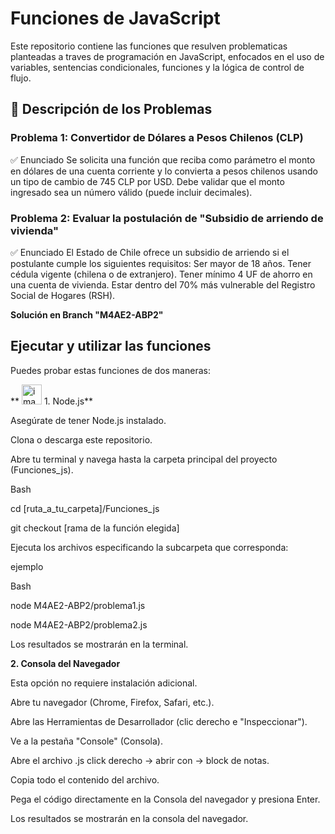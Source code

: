 # Funciones de JavaScript
Este repositorio contiene las funciones que resulven problematicas planteadas a traves de programación en JavaScript, enfocados en el uso de variables, sentencias condicionales, funciones y la lógica de control de flujo.

## 📝 Descripción de los Problemas 

### Problema 1: Convertidor de Dólares a Pesos Chilenos (CLP)

✅ Enunciado
Se solicita una función que reciba como parámetro el monto en dólares de una cuenta corriente y lo convierta a pesos chilenos usando un tipo de cambio de 745 CLP por USD.
Debe validar que el monto ingresado sea un número válido (puede incluir decimales).

### Problema 2: Evaluar la postulación de "Subsidio de arriendo de vivienda"

✅ Enunciado
El Estado de Chile ofrece un subsidio de arriendo si el postulante cumple los siguientes requisitos: Ser mayor de 18 años. Tener cédula vigente (chilena o de extranjero). Tener mínimo 4 UF de ahorro en una cuenta de vivienda. Estar dentro del 70% más vulnerable del Registro Social de Hogares (RSH).

**Solución en Branch "M4AE2-ABP2"**

##  Ejecutar y utilizar las funciones
Puedes probar estas funciones de dos maneras:

** <img width="32" height="32" alt="image" src="https://github.com/user-attachments/assets/1b1b6dc9-2a94-44f9-b182-d195b0b9f2dc" /> 1. Node.js**

Asegúrate de tener Node.js instalado.

Clona o descarga este repositorio.

Abre tu terminal y navega hasta la carpeta principal del proyecto (Funciones_js).

Bash

cd [ruta_a_tu_carpeta]/Funciones_js

git checkout [rama de la función elegida]

Ejecuta los archivos especificando la subcarpeta que corresponda:

ejemplo

Bash

node M4AE2-ABP2/problema1.js

node M4AE2-ABP2/problema2.js

Los resultados se mostrarán en la terminal.

**2. Consola del Navegador**

Esta opción no requiere instalación adicional.

Abre tu navegador (Chrome, Firefox, Safari, etc.).

Abre las Herramientas de Desarrollador (clic derecho e "Inspeccionar").

Ve a la pestaña "Console" (Consola).

Abre el archivo .js click derecho -> abrir con -> block de notas.

Copia todo el contenido del archivo.

Pega el código directamente en la Consola del navegador y presiona Enter.

Los resultados se mostrarán en la consola del navegador.
